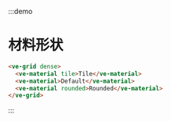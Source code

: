 :::demo

# 材料形状

```html
<ve-grid dense>
  <ve-material tile>Tile</ve-material>
  <ve-material>Default</ve-material>
  <ve-material rounded>Rounded</ve-material>
</ve-grid>
```

:::